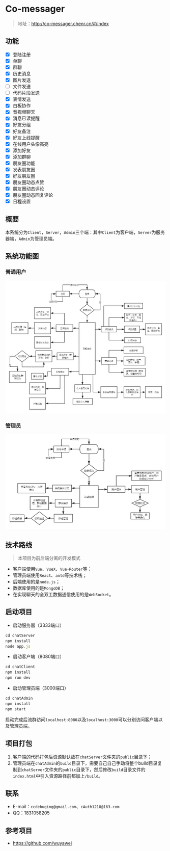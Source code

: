 # Co-messager

> 地址：http://co-messager.chenr.cn/#/index

## 功能
- [x] 登陆注册
- [x] 单聊
- [x] 群聊
- [x] 历史消息
- [x] 图片发送
- [ ] 文件发送
- [ ] 代码片段发送
- [x] 表情发送
- [x] 白板协作
- [x] 音视频聊天
- [x] 消息已读提醒
- [x] 好友分组
- [x] 好友备注
- [x] 好友上线提醒
- [x] 在线用户头像高亮
- [x] 添加好友
- [x] 添加群聊
- [x] 朋友圈功能
- [x] 发表朋友圈
- [x] 好友朋友圈
- [x] 朋友圈动态点赞
- [x] 朋友圈动态评论
- [x] 朋友圈动态回复评论
- [x] 日程设置

## 概要

本系统分为`Client`，`Server`，`Admin`三个端：其中`Client`为客户端，`Server`为服务器端，`Admin`为管理员端。

## 系统功能图

### 普通用户
![普通用户功能设计0404](./document/普通用户功能设计0404.png)

### 管理员
![普通用户功能设计0404](./document/系统管理员功能设计0404.png)

## 技术路线

> 本项目为前后端分离的开发模式

- 客户端使用`Vue`、`VueX`、`Vue-Router`等；
- 管理员端使用`React`、`antd`等技术栈；
- 后端使用的是`node.js`；
- 数据库使用的是`MongoDB`；
- 在实现聊天的全双工数据通信使用的是`WebSocket`。

## 启动项目

- 启动服务器（3333端口）
```javascript
cd chatServer
npm install
node app.js
```

- 启动客户端（8080端口）
```javascript
cd chatClient
npm install
npm run dev
```

- 启动管理员端（3000端口）
```javascript
cd chatAdmin
npm install
npm start
```

启动完成后流群访问`localhost:8080`以及`localhost:3000`可以分别访问客户端以及管理员端。

## 项目打包

1. 客户端的代码打包后资源默认放在`chatServer`文件夹的`public`目录下；
2. 管理员端在`chatAdmin`的`build`目录下，需要自己自己手动将整个build目录复制到`chatServer`文件夹的`public`目录下，然后修改`build`目录文件的`index.html`中引入资源路径前都加上`/build`。

## 联系

- E-mail：`ccdebuging@gmail.com`、`cAuth1218@163.com`
- QQ：1831058205

## 参考项目

- https://github.com/wuyawei


